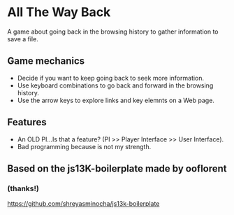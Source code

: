 # All The Way Back

A game about going back in the browsing history to gather information to save a file.

## Game mechanics

* Decide if you want to keep going back to seek more information.
* Use keyboard combinations to go back and forward in the browsing history.
* Use the arrow keys to explore links and key elemnts on a Web page.

## Features

* An OLD PI...Is that a feature? (PI >> Player Interface >> User Interface).
* Bad programming because is not my strength.

## Based on the js13K-boilerplate made by ooflorent
### (thanks!)
https://github.com/shreyasminocha/js13k-boilerplate
